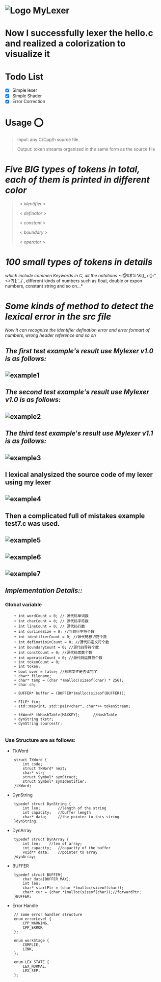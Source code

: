 # ![Logo](Logo.png) MyLexer

# Now I successfully lexer the hello.c and realized a colorization to visualize it

# **Todo List**
- [x]   Simple lexer
- [x]   Simple Shader
- [x]   Error Correction

# **Usage** :o:
>Input: any C/Cpp/h source file

>Output: token streams organized in the same form as the source file 


# ***Five BIG*** *types of tokens in total, each of them is printed in different color*
> &nbsp; < *identifier* > 
> 
> &nbsp; < *definator* >
> 
> &nbsp; < *constant* >
> 
> &nbsp; < *boundary* >
> 
> &nbsp; < *operator* >

# ***100 small*** *types of tokens in details*
 *which include commen Keywords in C, all the notations ~!@#$%^&*()_+{}:"<>?[]\;',./ , different kinds of numbers such as float, double or expon numbers, constant string and so on...*

# ***Some*** *kinds of method to detect the lexical error in the src file* 
 *Now it can recognize the identifier defination error and error formart of numbers, wrong header reference and so on*

## *The first test example's result use Mylexer v1.0 is as follows:*
## ![example1](example1.png)

## *The second test example's result use Mylexer v1.0 is as follows:*
## ![example2](example2.png)

## *The third test example's result use Mylexer v1.1 is as follows:*
## ![example3](example3.png)

## I lexical analysized the source code of my lexer using my lexer
## ![example4](example4.png)

## Then a complicated full of mistakes example test7.c was used.
## ![example5](example5.png)
## ![example6](example6.png)
## ![example7](example7.png)

## *Implementation Details::*

### Global variable
```
    + int wordCount = 0; // 源代码单词数
    + int charCount = 0; // 源代码字符数
    + int lineCount = 0; // 源代码行数
    + int curLineSize = 0; //当前行字符个数
    + int identifierCount = 0; //源代码标识符个数
    + int definatioinCount = 0; //源代码定义符个数
    + int boundaryCount = 0; //源代码界符个数
    + int constCount = 0; //源代码常数个数
    + int operatorCount = 0; //源代码运算符个数
    + int tokenCount = 0;
    + int token;
    + bool over = false; //标志文件是否读完了
    + char* filename;
    + char* temp = (char *)malloc(sizeof(char) * 256);
    + char ch;

    + BUFFER* buffer = (BUFFER*)malloc(sizeof(BUFFER));

    + FILE* fin;
    + std::map<int, std::pair<char*, char*>> tokenStream;

    + tkWord* tkHashTable[MAXKEY];		//HashTable 
    + dynString tkstr;
    + dynString sourcestr;
  
```

### Use Structure are as follows:
- TkWord
```
    struct TkWord {
        int code;
        struct TkWord* next;
        char* str;
        struct Symbol* symStruct;
        struct Symbol* symIdentifier;
    }tkWord; 
```

- DynString 
```
    typedef struct DynString {
        int len;		//length of the string
        int capacity;	//buffer length
        char* data;		//the pointer to this string
    }dynString;
```

- DynArray
```
    typedef struct DynArray {
        int len;	//len of array;
        int capacity;	//capacity of the buffer
        void** data;	//pointer to array
    }dynArray;
```

- BUFFER
```
    typedef struct BUFFER{
        char data[BUFFER_MAX];
        int len;
        char* startPtr = (char *)malloc(sizeof(char));
        char* cur = (char *)malloc(sizeof(char));//forwardPtr;
    }BUFFER;
```

- Error Handle 
```
    // some error handler structure
    enum errorLevel {
        CPP_WARNING,
        CPP_ERROR
    };

    enum workStage {
        COMPLIE,
        LINK,
    };

    enum LEX_STATE {
        LEX_NORMAL,
        LEX_SEP,
    };
```
